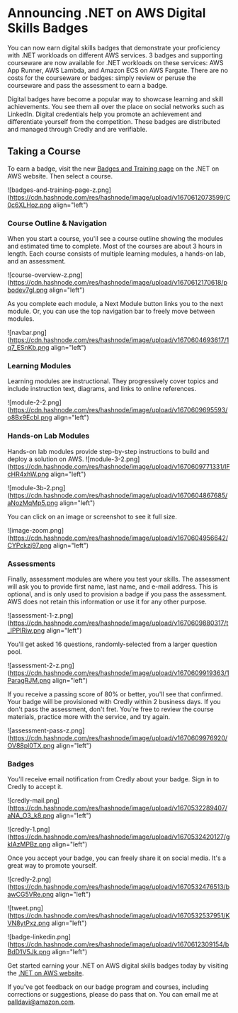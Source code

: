 # Announcing .NET on AWS Digital Skills Badges

You can now earn digital skills badges that demonstrate your proficiency with .NET workloads on different AWS services. 3 badges and supporting courseware are now available for .NET workloads on these services: AWS App Runner, AWS Lambda, and Amazon ECS on AWS Fargate. There are no costs for the courseware or badges: simply review or peruse the courseware and pass the assessment to earn a badge.

Digital badges have become a popular way to showcase learning and skill achievements. You see them all over the place on social networks such as LinkedIn. Digital credentials help you promote an achievement and differentiate yourself from the competition. These badges are distributed and managed through Credly and are verifiable. 

## Taking a Course

To earn a badge, visit the new  [Badges and Training page](https://aws.amazon.com/developer/language/net/badges-and-training) on the .NET on AWS website. Then select a course.

![badges-and-training-page-z.png](https://cdn.hashnode.com/res/hashnode/image/upload/v1670612073599/C0c6XLHoz.png align="left")

### Course Outline & Navigation

When you start a course, you'll see a course outline showing the modules and estimated time to complete. Most of the courses are about 3 hours in length. Each course consists of multiple learning modules, a hands-on lab, and an assessment. 

![course-overview-z.png](https://cdn.hashnode.com/res/hashnode/image/upload/v1670612170618/pbodev7gI.png align="left")

As you complete each module, a Next Module button links you to the next module. Or, you can use the top navigation bar to freely move between modules.

![navbar.png](https://cdn.hashnode.com/res/hashnode/image/upload/v1670604693617/1q7_ESnKb.png align="left")

### Learning Modules

Learning modules are instructional. They progressively cover topics and include instruction text, diagrams, and links to online references. 

![module-2-2.png](https://cdn.hashnode.com/res/hashnode/image/upload/v1670609695593/o8Bx9EcbI.png align="left")

### Hands-on Lab Modules

Hands-on lab modules provide step-by-step instructions to build and deploy a solution on AWS.
![module-3-2.png](https://cdn.hashnode.com/res/hashnode/image/upload/v1670609771331/IFcHR4xhW.png align="left")

![module-3b-2.png](https://cdn.hashnode.com/res/hashnode/image/upload/v1670604867685/aNozMqMp5.png align="left")

You can click on an image or screenshot to see it full size.

![image-zoom.png](https://cdn.hashnode.com/res/hashnode/image/upload/v1670604956642/CYPckzj97.png align="left")

### Assessments

Finally, assessment modules are where you test your skills. The assessment will ask you to provide first name, last name, and e-mail address. This is optional, and is only used to provision a badge if you pass the assessment. AWS does not retain this information or use it for any other purpose.

![assessment-1-z.png](https://cdn.hashnode.com/res/hashnode/image/upload/v1670609880317/t_lPPIRiw.png align="left")

You'll get asked 16 questions, randomly-selected from a larger question pool.

![assessment-2-z.png](https://cdn.hashnode.com/res/hashnode/image/upload/v1670609919363/1ParagRJM.png align="left")

If you receive a passing score of 80% or better, you'll see that confirmed. Your badge will be provisioned with Credly within 2 business days. If you don't pass the assessment, don't fret. You're free to review the course materials, practice more with the service, and try again.

![assessment-pass-z.png](https://cdn.hashnode.com/res/hashnode/image/upload/v1670609976920/OV88pl0TX.png align="left")

### Badges

You'll receive email notification from Credly about your badge. Sign in to Credly to accept it.

![credly-mail.png](https://cdn.hashnode.com/res/hashnode/image/upload/v1670532289407/aNA_O3_k8.png align="left")

![credly-1.png](https://cdn.hashnode.com/res/hashnode/image/upload/v1670532420127/gkIAzMPBz.png align="left")

Once you accept your badge, you can freely share it on social media. It's a great way to promote yourself.

![credly-2.png](https://cdn.hashnode.com/res/hashnode/image/upload/v1670532476513/bawCG5VRe.png align="left")

![tweet.png](https://cdn.hashnode.com/res/hashnode/image/upload/v1670532537951/KVN8ytPxz.png align="left")

![badge-linkedin.png](https://cdn.hashnode.com/res/hashnode/image/upload/v1670612309154/bBdD1V5Jk.png align="left")

Get started earning your .NET on AWS digital skills badges today by visiting the [.NET on AWS website](https://aws.amazon.com/developer/language/net/badges-and-training).

If you've got feedback on our badge program and courses, including corrections or suggestions, please do pass that on. You can email me at [palldavi@amazon.com](mailto:palldavi@amazon.com.).
